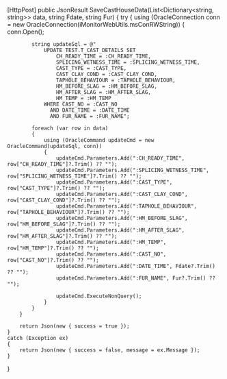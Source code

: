 [HttpPost]
public JsonResult SaveCastHouseData(List<Dictionary<string, string>> data, string Fdate, string Fur)
{
    try
    {
        using (OracleConnection conn = new OracleConnection(iMonitorWebUtils.msConRWString))
        {
            conn.Open();

            string updateSql = @"
                UPDATE TEST.T_CAST_DETAILS SET  
                    CH_READY_TIME = :CH_READY_TIME,
                    SPLICING_WETNESS_TIME = :SPLICING_WETNESS_TIME,
                    CAST_TYPE = :CAST_TYPE,
                    CAST_CLAY_COND = :CAST_CLAY_COND,
                    TAPHOLE_BEHAVIOUR = :TAPHOLE_BEHAVIOUR,
                    HM_BEFORE_SLAG = :HM_BEFORE_SLAG,
                    HM_AFTER_SLAG = :HM_AFTER_SLAG,
                    HM_TEMP = :HM_TEMP
                WHERE CAST_NO = :CAST_NO 
                  AND DATE_TIME = :DATE_TIME  
                  AND FUR_NAME = :FUR_NAME";

            foreach (var row in data)
            {
                using (OracleCommand updateCmd = new OracleCommand(updateSql, conn))
                {
                    updateCmd.Parameters.Add(":CH_READY_TIME", row["CH_READY_TIME"]?.Trim() ?? "");
                    updateCmd.Parameters.Add(":SPLICING_WETNESS_TIME", row["SPLICING_WETNESS_TIME"]?.Trim() ?? "");
                    updateCmd.Parameters.Add(":CAST_TYPE", row["CAST_TYPE"]?.Trim() ?? "");
                    updateCmd.Parameters.Add(":CAST_CLAY_COND", row["CAST_CLAY_COND"]?.Trim() ?? "");
                    updateCmd.Parameters.Add(":TAPHOLE_BEHAVIOUR", row["TAPHOLE_BEHAVIOUR"]?.Trim() ?? "");
                    updateCmd.Parameters.Add(":HM_BEFORE_SLAG", row["HM_BEFORE_SLAG"]?.Trim() ?? "");
                    updateCmd.Parameters.Add(":HM_AFTER_SLAG", row["HM_AFTER_SLAG"]?.Trim() ?? "");
                    updateCmd.Parameters.Add(":HM_TEMP", row["HM_TEMP"]?.Trim() ?? "");
                    updateCmd.Parameters.Add(":CAST_NO", row["CAST_NO"]?.Trim() ?? "");
                    updateCmd.Parameters.Add(":DATE_TIME", Fdate?.Trim() ?? "");
                    updateCmd.Parameters.Add(":FUR_NAME", Fur?.Trim() ?? "");

                    updateCmd.ExecuteNonQuery();
                }
            }
        }

        return Json(new { success = true });
    }
    catch (Exception ex)
    {
        return Json(new { success = false, message = ex.Message });
    }
}
